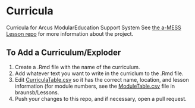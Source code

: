 # Curricula
Curricula for Arcus ModularEducation Support System
See [the a-MESS Lesson repo](https://github.com/braunsb/Lessons) for more information about the project.

## To Add a Curriculum/Exploder

1. Create a .Rmd file with the name of the curriculum.
2. Add whatever text you want to write in the curriclum to the .Rmd file. 
3. Edit [CurriculaTable.csv](https://github.com/ianmcampbell/Curricula/blob/master/CurriculaTable.csv) so it has the correct name, location, and lesson information (for module numbers, see the [ModuleTable.csv](https://github.com/braunsb/Lessons/blob/master/ModuleTable.csv) file in braunsb/Lessons.
4. Push your changes to this repo, and if necessary, open a pull request.
